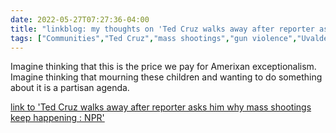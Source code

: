 ---date: 2022-05-27T07:27:36-04:00title: "linkblog: my thoughts on 'Ted Cruz walks away after reporter asks him why mass shootings keep happening : NPR'"tags: ["Communities","Ted Cruz","mass shootings","gun violence","Uvalde shooting","American exceptionalism"]---Imagine thinking that this is the price we pay for Amerixan exceptionalism. Imagine thinking that mourning these children and wanting to do something about it is a partisan agenda. [link to 'Ted Cruz walks away after reporter asks him why mass shootings keep happening : NPR'](https://www.npr.org/2022/05/27/1101693246/ted-cruz-walks-off-reporter-uvalde-texas-school-shooting)